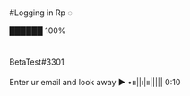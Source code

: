 #Logging in Rp ◌

██████ 100%
#
BetaTest#3301





Enter ur email and look away
▶︎ •၊၊||၊|။||||| 0:10

